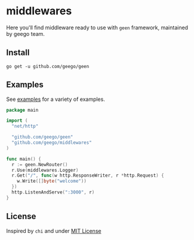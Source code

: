 # middlewares

Here you'll find middleware ready to use with `geen` framework, maintained by geego team.

## Install

`go get -u github.com/geego/geen`

## Examples

See [examples](https://github.com/geego/example) for a variety of examples.

```go
package main

import (
  "net/http"

  "github.com/geego/geen"
  "github.com/geego/middlewares"
)

func main() {
  r := geen.NewRouter()
  r.Use(middlewares.Logger)
  r.Get("/", func(w http.ResponseWriter, r *http.Request) {
    w.Write([]byte("welcome"))
  })
  http.ListenAndServe(":3000", r)
}
```

## License

Inspired by `chi` and under [MIT License](./LICENSE)